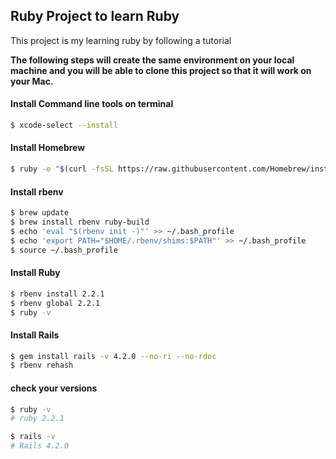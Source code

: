 ## Ruby Project to learn Ruby

This project is my learning ruby by following a tutorial

**The following steps will create the same environment on your local machine and you will be able to clone this project so that it will work on your Mac.**

#### Install Command line tools on terminal

```sh
$ xcode-select --install
```

#### Install Homebrew
```sh
$ ruby -e "$(curl -fsSL https://raw.githubusercontent.com/Homebrew/install/master/install)"
```

#### Install rbenv
```sh
$ brew update
$ brew install rbenv ruby-build
$ echo 'eval "$(rbenv init -)"' >> ~/.bash_profile
$ echo 'export PATH="$HOME/.rbenv/shims:$PATH"' >> ~/.bash_profile
$ source ~/.bash_profile
```

#### Install Ruby
```sh
$ rbenv install 2.2.1
$ rbenv global 2.2.1
$ ruby -v
```

#### Install Rails
```sh
$ gem install rails -v 4.2.0 --no-ri --no-rdoc
$ rbenv rehash
```

#### check your versions
```sh
$ ruby -v
# ruby 2.2.1

$ rails -v
# Rails 4.2.0
```
